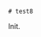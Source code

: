                                                                                                                                                                                            # test8

Init.
